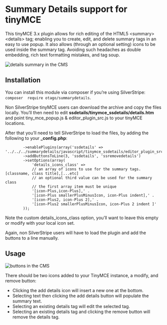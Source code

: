 # Summary Details support for tinyMCE

This tinyMCE 3.x plugin allows for rich editing of the HTML5 \<summary\> \<details\> 
tag; enabling you to create, edit, and delete summary tags in an easy to use
 popup. It also allows (through an optional setting) icons to be used inside 
the summary tag. Avoiding such headaches as double embedding, rich text formatting
 mistakes, and tag soup.
 
![details summary in the CMS]( https://raw.githubusercontent.com/otago/summarydetails/master/images/screen2.png)

## Installation
You can install this module via composer if you’re using SilverStripe: ```composer 
require otago/summarydetails```.

Non SilverStripe tinyMCE users can download the archive and copy the files locally. 
You’ll then need to edit **ssdetails/tinymce_ssdetails/details.htm** and point 
tiny_mce_popup.js & editor_plugin_src.js to your tinyMCE locations.

After that you’ll need to tell SilverStripe to load the files, by adding the 
following to your **_config.php**:

```HtmlEditorConfig::get('cwp')
		->enablePlugins(array('ssdetails' => '../../../summarydetails/javascript/tinymce_ssdetails/editor_plugin_src.js'))
		->addButtonsToLine(3, 'ssdetails', 'ssremovedetails')
		->setOptions(array(
			'details_icons_class' =>
			// an array of icons to use for the summary tags. [classname, class title],[...etc]
			// an optional third value can be used for the summary class
			// the first array item must be unique
			'[icon-Plus,icon-Plus],' .
			'[icon-Plus smallerPlusMinusIcon, icon-Plus indent],' .
			'[icon-Plus2, icon-Plus 2],' .
			'[icon-Plus2 smallerPlusMinusIcon, icon-Plus 2 indent ]'
		));
```

Note the custom details_icons_class option, you’ll want to leave this empty or
modify with your local icon set.

Again, non SilverStripe users will have to load the plugin and add the buttons to a line manually.

## Usage

![buttons in the CMS]( https://raw.githubusercontent.com/otago/summarydetails/master/images/screen1.png)

There should be two icons added to your TinyMCE instance, a modify, and remove button:

* Clicking the add details icon will insert a new one at the bottom.
* Selecting text then clicking the add details button will populate the summary text.
* Selecting an existing details tag will edit the selected tag.
* Selecting an existing details tag and clicking the remove button will remove the details tag.
